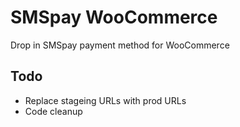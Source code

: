 # SMSpay WooCommerce
Drop in SMSpay payment method for WooCommerce

## Todo
- Replace stageing URLs with prod URLs
- Code cleanup
